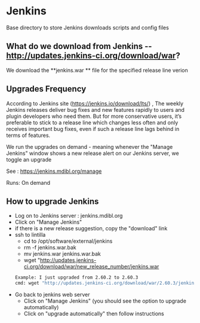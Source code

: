 # Jenkins

Base directory to store Jenkins downloads scripts and config files

## What do we download from Jenkins -- http://updates.jenkins-ci.org/download/war?

We download the **jenkins.war ** file for the specified release line verion

## Upgrades Frequency

According to Jenkins site (https://jenkins.io/download/lts/) , 
The weekly Jenkins releases deliver bug fixes and new features rapidly to users 
and plugin developers who need them. But for more conservative users, it’s preferable to stick to a release line which 
changes less often and only receives important bug fixes, even if such a release line lags behind in terms of features.

We run the upgrades on demand - meaning whenever the "Manage Jenkins" window shows
a new release alert on our Jenkins server, we toggle an upgrade

See : https://jenkins.mdibl.org/manage

Runs: On demand

## How to upgrade Jenkins
  * Log on to Jenkins server : jenkins.mdibl.org
  * Click on "Manage Jenkins" 
  * if there is a new release suggestion, copy the "download" link
  * ssh to lintilla
    * cd to /opt/software/external/jenkins
    * rm -f jenkins.war.bak
    * mv jenkins.war jenkins.war.bak
    * wget "http://updates.jenkins-ci.org/download/war/new_release_number/jenkins.war
     ```bash
     Example: I just upgraded from 2.60.2 to 2.60.3
     cmd: wget "http://updates.jenkins-ci.org/download/war/2.60.3/jenkins.war
     ```
  * Go back to jenkins web server
    * Click on "Manage Jenkins" (you should see the option to upgrade automatically)
    * Click on "upgrade automatically" then follow instructions 
    
